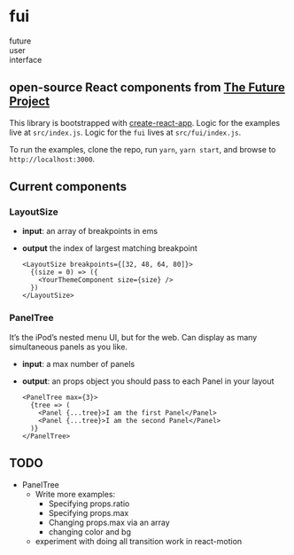 # fui
future  
user  
interface

## open-source React components from [The Future Project](http://www.thefutureproject.org/)

This library is bootstrapped with [create-react-app](https://github.com/facebookincubator/create-react-app). Logic for the examples live at `src/index.js`. Logic for the `fui` lives at `src/fui/index.js`. 

To run the examples, clone the repo, run `yarn`, `yarn start`, and browse to `http://localhost:3000`.

## Current components

### LayoutSize
- **input**: an array of breakpoints in ems
- **output** the index of largest matching breakpoint

      <LayoutSize breakpoints={[32, 48, 64, 80]}>
        {(size = 0) => ({
          <YourThemeComponent size={size} />
        })
      </LayoutSize>      

### PanelTree
It’s the iPod’s nested menu UI, but for the web. Can display as many simultaneous panels as you like.

- **input**: a max number of panels
- **output**: an props object you should pass to each Panel in your layout

      <PanelTree max={3}>
        {tree => (
          <Panel {...tree}>I am the first Panel</Panel>
          <Panel {...tree}>I am the second Panel</Panel>
        )}
      </PanelTree>

## TODO
- PanelTree
  - Write more examples:
    - Specifying props.ratio
    - Specifying props.max
    - Changing props.max via an array
    - changing color and bg
  - experiment with doing all transition work in react-motion
